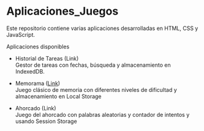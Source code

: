 # Aplicaciones_Juegos
Este repositorio contiene varias aplicaciones desarrolladas en HTML, CSS y JavaScript.  

Aplicaciones disponibles

- Historial de Tareas (Link)  
  Gestor de tareas con fechas, búsqueda y almacenamiento en IndexedDB.  

- Memorama ([Link](https://github.com/crigutierrez-code/Aplicaciones_Juegos/tree/memorama))  
  Juego clásico de memoria con diferentes niveles de dificultad y almacenamiento en Local Storage

- Ahorcado (Link)  
  Juego del ahorcado con palabras aleatorias y contador de intentos y usando Session Storage
